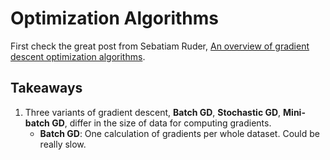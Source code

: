 # Optimization Algorithms

First check the great post from Sebatiam Ruder, [An overview of gradient descent optimization algorithms](https://ruder.io/optimizing-gradient-descent/index.html#gradientdescentvariants).

## Takeaways

1. Three variants of gradient descent, **Batch GD**, **Stochastic GD**, **Mini-batch GD**, differ in the size of data for computing gradients.
    * **Batch GD**: One calculation of gradients per whole dataset. Could be really slow.
